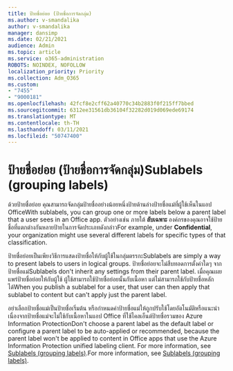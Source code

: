 ```yaml
---
title: ป้ายชื่อย่อย (ป้ายชื่อการจัดกลุ่ม)
ms.author: v-smandalika
author: v-smandalika
manager: dansimp
ms.date: 02/21/2021
audience: Admin
ms.topic: article
ms.service: o365-administration
ROBOTS: NOINDEX, NOFOLLOW
localization_priority: Priority
ms.collection: Adm_O365
ms.custom:
- "7455"
- "9000181"
ms.openlocfilehash: 42fcf8e2cff62a40770c34b2883f0f215ff7bbed
ms.sourcegitcommit: 6312ee31561db36104f32282d019d069ede69174
ms.translationtype: MT
ms.contentlocale: th-TH
ms.lasthandoff: 03/11/2021
ms.locfileid: "50747400"
---
```

# <a name="sublabels-grouping-labels"></a><span data-ttu-id="d3f51-102">ป้ายชื่อย่อย (ป้ายชื่อการจัดกลุ่ม)</span><span class="sxs-lookup"><span data-stu-id="d3f51-102">Sublabels (grouping labels)</span></span>

<span data-ttu-id="d3f51-103">ด้วยป้ายชื่อย่อย คุณสามารถจัดกลุ่มป้ายชื่ออย่างน้อยหนึ่งป้ายด้านล่างป้ายชื่อแม่ที่ผู้ใช้เห็นในแอป Office</span><span class="sxs-lookup"><span data-stu-id="d3f51-103">With sublabels, you can group one or more labels below a parent label that a user sees in an Office app.</span></span> <span data-ttu-id="d3f51-104">ตัวอย่างเช่น ภายใต้ **ลับเฉพาะ** องค์กรของคุณอาจใช้ป้ายชื่อที่แตกต่างกันหลายป้ายในการจัดประเภทดังกล่าว</span><span class="sxs-lookup"><span data-stu-id="d3f51-104">For example, under **Confidential**, your organization might use several different labels for specific types of that classification.</span></span>

<span data-ttu-id="d3f51-105">ป้ายชื่อย่อยเป็นเพียงวิธีการแสดงป้ายชื่อให้กับผู้ใช้ในกลุ่มตรรกะ</span><span class="sxs-lookup"><span data-stu-id="d3f51-105">Sublabels are simply a way to present labels to users in logical groups.</span></span> <span data-ttu-id="d3f51-106">ป้ายชื่อย่อยจะไม่สืบทอดการตั้งค่าใดๆ จากป้ายชื่อแม่</span><span class="sxs-lookup"><span data-stu-id="d3f51-106">Sublabels don't inherit any settings from their parent label.</span></span> <span data-ttu-id="d3f51-107">เมื่อคุณเผยแพร่ป้ายชื่อย่อยให้กับผู้ใช้ ผู้ใช้สามารถใช้ป้ายชื่อย่อยนั้นกับเนื้อหา แต่ไม่สามารถใช้กับป้ายชื่อหลักได้</span><span class="sxs-lookup"><span data-stu-id="d3f51-107">When you publish a sublabel for a user, that user can then apply that sublabel to content but can't apply just the parent label.</span></span>

<span data-ttu-id="d3f51-108">อย่าเลือกป้ายชื่อแม่เป็นป้ายชื่อเริ่มต้น หรือกําหนดค่าป้ายชื่อแม่ให้ถูกปรับใช้โดยอัตโนมัติหรือแนะนํา เนื่องจากป้ายชื่อแม่จะไม่ใช้กับเนื้อหาในแอป Office ที่ใช้ไคลเอ็นต์ป้ายชื่อรวมของ Azure Information Protection</span><span class="sxs-lookup"><span data-stu-id="d3f51-108">Don't choose a parent label as the default label or configure a parent label to be auto-applied or recommended, because the parent label won't be applied to content in Office apps that use the Azure Information Protection unified labeling client.</span></span> <span data-ttu-id="d3f51-109">For more information, see [Sublabels (grouping labels)](https://docs.microsoft.com/microsoft-365/compliance/sensitivity-labels).</span><span class="sxs-lookup"><span data-stu-id="d3f51-109">For more information, see [Sublabels (grouping labels)](https://docs.microsoft.com/microsoft-365/compliance/sensitivity-labels).</span></span>